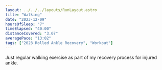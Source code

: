 ```yaml
---
layout: ../../../layouts/RunLayout.astro
title: "Walking"
date: "2023-12-09"
hoursOfSleep: "7"
timeElapsed: "40:00"
distanceCovered: "3.07"
averagePace: "13:02"
tags: ["2023 Rolled Ankle Recovery", "Workout"]
---
```


Just regular walking exercise as part of my recovery process for injured ankle.

